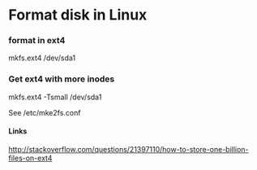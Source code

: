 # Format disk in Linux

### format in ext4

mkfs.ext4 /dev/sda1

### Get ext4 with more inodes

mkfs.ext4 -Tsmall /dev/sda1

See /etc/mke2fs.conf


#### Links

http://stackoverflow.com/questions/21397110/how-to-store-one-billion-files-on-ext4
